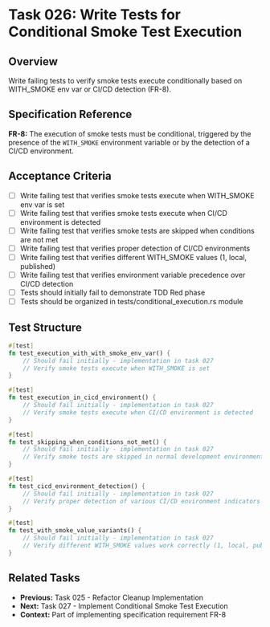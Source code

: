 # Task 026: Write Tests for Conditional Smoke Test Execution

## Overview
Write failing tests to verify smoke tests execute conditionally based on WITH_SMOKE env var or CI/CD detection (FR-8).

## Specification Reference
**FR-8:** The execution of smoke tests must be conditional, triggered by the presence of the `WITH_SMOKE` environment variable or by the detection of a CI/CD environment.

## Acceptance Criteria
- [ ] Write failing test that verifies smoke tests execute when WITH_SMOKE env var is set
- [ ] Write failing test that verifies smoke tests execute when CI/CD environment is detected
- [ ] Write failing test that verifies smoke tests are skipped when conditions are not met
- [ ] Write failing test that verifies proper detection of CI/CD environments
- [ ] Write failing test that verifies different WITH_SMOKE values (1, local, published)
- [ ] Write failing test that verifies environment variable precedence over CI/CD detection
- [ ] Tests should initially fail to demonstrate TDD Red phase
- [ ] Tests should be organized in tests/conditional_execution.rs module

## Test Structure
```rust
#[test]
fn test_execution_with_with_smoke_env_var() {
    // Should fail initially - implementation in task 027
    // Verify smoke tests execute when WITH_SMOKE is set
}

#[test]
fn test_execution_in_cicd_environment() {
    // Should fail initially - implementation in task 027
    // Verify smoke tests execute when CI/CD environment is detected
}

#[test]
fn test_skipping_when_conditions_not_met() {
    // Should fail initially - implementation in task 027
    // Verify smoke tests are skipped in normal development environment
}

#[test]
fn test_cicd_environment_detection() {
    // Should fail initially - implementation in task 027
    // Verify proper detection of various CI/CD environment indicators
}

#[test]
fn test_with_smoke_value_variants() {
    // Should fail initially - implementation in task 027
    // Verify different WITH_SMOKE values work correctly (1, local, published)
}
```

## Related Tasks
- **Previous:** Task 025 - Refactor Cleanup Implementation
- **Next:** Task 027 - Implement Conditional Smoke Test Execution
- **Context:** Part of implementing specification requirement FR-8